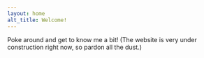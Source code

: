 ```yaml
---
layout: home
alt_title: Welcome!
---
```

Poke around and get to know me a bit!
(The website is very under construction right now, so pardon all the dust.)
